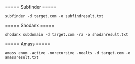 ===== Subfinder =====
```
subfinder -d target.com -o subfindresult.txt
```

===== Shodanx =====
```
shodanx subdomain -d target.com -ra -o shodanresult.txt
```

===== Amass =====
```
amass enum -active -norecursive -noalts -d target.com -o amassresult.txt
```

